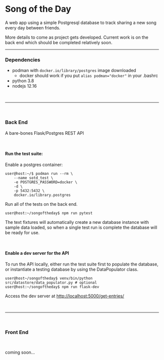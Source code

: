 # Song of the Day

A web app using a simple Postgresql database to track sharing a new song every
day between friends.

More details to come as project gets developed. Current work is on the back end
which should be completed relatively soon.

---

### Dependencies

- podman with `docker.io/library/postgres` image downloaded
  - docker should work if you put `alias podman="docker"` in your .bashrc
- python 3.8
- nodejs 12.16

<br>

---

<br>

### Back End

A bare-bones Flask/Postgres REST API

<br>

#### Run the test suite:

Enable a postgres container:

```console
user@host:~/$ podman run --rm \
    --name sotd_test \
    -e POSTGRES_PASSWORD=docker \
    -d \
    -p 5432:5432 \
    docker.io/library.postgres
```

Run all of the tests on the back end. 

```console
user@host:~/songoftheday$ npm run pytest
```

The text fixtures will automatically create a new database instance with sample data 
loaded, so when a single test run is complete the database will be ready for use.

<br>

#### Enable a dev server for the API

To run the API locally, either run the test suite first to populate the database, or 
instantiate a testing database by using the DataPopulator class.

```console
user@host~/songoftheday$ venv/bin/python src/datastore/data_populator.py # optional 
user@host:~/songoftheday$ npm run flask-dev
```

Access the dev server at [http://localhost:5000/get-entries/](http://localhost:5000/get-entries/)

<br>

---

<br>

### Front End

<br>

coming soon...
